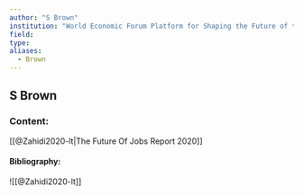 ```yaml
---
author: "S Brown"
institution: "World Economic Forum Platform for Shaping the Future of the New Economy and Society"
field:
type:
aliases:
  - Brown
---
```


## S Brown

### Content:
[[@Zahidi2020-lt|The Future Of Jobs Report 2020]]

#### Bibliography:

![[@Zahidi2020-lt]]
